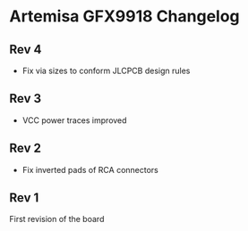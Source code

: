 # Artemisa GFX9918 Changelog

## Rev 4

- Fix via sizes to conform JLCPCB design rules

## Rev 3

- VCC power traces improved

## Rev 2

- Fix inverted pads of RCA connectors

## Rev 1

First revision of the board
